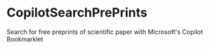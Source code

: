 # CopilotSearchPrePrints
Search for free preprints of scientific paper with Microsoft's Copilot Bookmarklet
